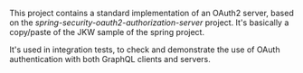 This project contains a standard implementation of an OAuth2 server, based on the _spring-security-oauth2-authorization-server_ project. It's basically a copy/paste of the JKW sample of the spring project.

It's used in integration tests, to check and demonstrate the use of OAuth authentication with both GraphQL clients and servers.